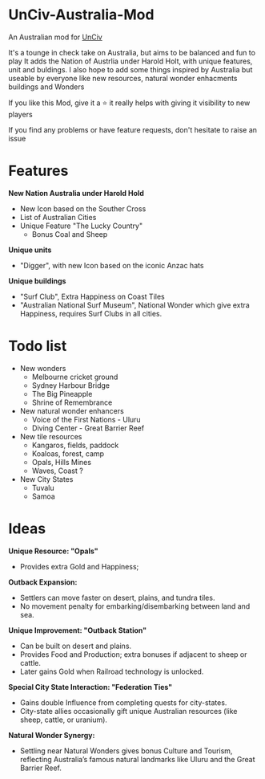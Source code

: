 # UnCiv-Australia-Mod
An Australian mod for [UnCiv](https://github.com/yairm210/Unciv)

It's a tounge in check take on Australia, but aims to be balanced and fun to play
It adds the Nation of Austrlia under Harold Holt, with unique features, unit and buldings. 
I also hope to add some things inspired by Australia but useable by everyone like new resources, natural wonder enhacments buildings and Wonders

If you like this Mod, give it a ⭐ it really helps with giving it visibility to new players

If you find any problems or have feature requests, don't hesitate to raise an issue

# Features

**New Nation Australia under Harold Hold** 
  - New Icon based on the Souther Cross
  - List of Australian Cities
  - Unique Feature "The Lucky Country"
    - Bonus Coal and Sheep

**Unique units**
  - "Digger", with new Icon based on the iconic Anzac hats

**Unique buildings**
  - "Surf Club", Extra Happiness on Coast Tiles
  - "Australian National Surf Museum", National Wonder which give extra Happiness, requires Surf Clubs in all cities.

# Todo list

- New wonders
  - Melbourne cricket ground
  - Sydney Harbour Bridge
  - The Big Pineapple
  - Shrine of Remembrance
- New natural wonder enhancers
  - Voice of the First Nations - Uluru
  - Diving Center - Great Barrier Reef
- New tile resources
  - Kangaros, fields, paddock
  - Koaloas, forest, camp
  - Opals, Hills Mines
  - Waves, Coast ?
- New City States
  - Tuvalu
  - Samoa  

# Ideas

**Unique Resource: "Opals"**
- Provides extra Gold and Happiness;

**Outback Expansion:**
- Settlers can move faster on desert, plains, and tundra tiles.
- No movement penalty for embarking/disembarking between land and sea.

**Unique Improvement: "Outback Station"**  
- Can be built on desert and plains.
- Provides Food and Production; extra bonuses if adjacent to sheep or cattle.
- Later gains Gold when Railroad technology is unlocked.

**Special City State Interaction: "Federation Ties"**  
- Gains double Influence from completing quests for city-states.
- City-state allies occasionally gift unique Australian resources (like sheep, cattle, or uranium).

**Natural Wonder Synergy:**
- Settling near Natural Wonders gives bonus Culture and Tourism, reflecting Australia’s famous natural landmarks like Uluru and the Great Barrier Reef.


